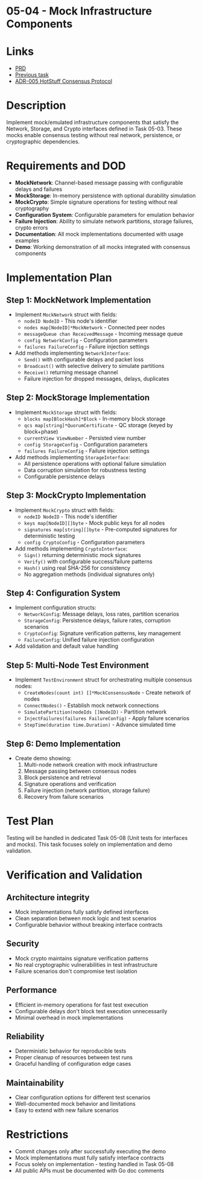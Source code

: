 # 05-04 - Mock Infrastructure Components

# Links
- [PRD](/workflow/prd/btc-federation/05_hotstuff_consensus.md)
- [Previous task](/workflow/tasks/btc-federation/05/05-03-abstraction-interfaces.md)
- [ADR-005 HotStuff Consensus Protocol](/architecture/btc-federation/adrs/ADR-005-hotstuff-consensus-protocol.md)

# Description
Implement mock/emulated infrastructure components that satisfy the Network, Storage, and Crypto interfaces defined in Task 05-03. These mocks enable consensus testing without real network, persistence, or cryptographic dependencies.

# Requirements and DOD
- **MockNetwork**: Channel-based message passing with configurable delays and failures
- **MockStorage**: In-memory persistence with optional durability simulation
- **MockCrypto**: Simple signature operations for testing without real cryptography
- **Configuration System**: Configurable parameters for emulation behavior
- **Failure Injection**: Ability to simulate network partitions, storage failures, crypto errors
- **Documentation**: All mock implementations documented with usage examples
- **Demo**: Working demonstration of all mocks integrated with consensus components

# Implementation Plan

## Step 1: MockNetwork Implementation
- Implement `MockNetwork` struct with fields:
  - `nodeID NodeID` - This node's identifier
  - `nodes map[NodeID]*MockNetwork` - Connected peer nodes
  - `messageQueue chan ReceivedMessage` - Incoming message queue
  - `config NetworkConfig` - Configuration parameters
  - `failures FailureConfig` - Failure injection settings
- Add methods implementing `NetworkInterface`:
  - `Send()` with configurable delays and packet loss
  - `Broadcast()` with selective delivery to simulate partitions
  - `Receive()` returning message channel
  - Failure injection for dropped messages, delays, duplicates

## Step 2: MockStorage Implementation
- Implement `MockStorage` struct with fields:
  - `blocks map[BlockHash]*Block` - In-memory block storage
  - `qcs map[string]*QuorumCertificate` - QC storage (keyed by block+phase)
  - `currentView ViewNumber` - Persisted view number
  - `config StorageConfig` - Configuration parameters
  - `failures FailureConfig` - Failure injection settings
- Add methods implementing `StorageInterface`:
  - All persistence operations with optional failure simulation
  - Data corruption simulation for robustness testing
  - Configurable persistence delays

## Step 3: MockCrypto Implementation
- Implement `MockCrypto` struct with fields:
  - `nodeID NodeID` - This node's identifier
  - `keys map[NodeID][]byte` - Mock public keys for all nodes
  - `signatures map[string][]byte` - Pre-computed signatures for deterministic testing
  - `config CryptoConfig` - Configuration parameters
- Add methods implementing `CryptoInterface`:
  - `Sign()` returning deterministic mock signatures
  - `Verify()` with configurable success/failure patterns
  - `Hash()` using real SHA-256 for consistency
  - No aggregation methods (individual signatures only)

## Step 4: Configuration System
- Implement configuration structs:
  - `NetworkConfig`: Message delays, loss rates, partition scenarios
  - `StorageConfig`: Persistence delays, failure rates, corruption scenarios
  - `CryptoConfig`: Signature verification patterns, key management
  - `FailureConfig`: Unified failure injection configuration
- Add validation and default value handling

## Step 5: Multi-Node Test Environment
- Implement `TestEnvironment` struct for orchestrating multiple consensus nodes:
  - `CreateNodes(count int) []*MockConsensusNode` - Create network of nodes
  - `ConnectNodes()` - Establish mock network connections
  - `SimulatePartition(nodeIds []NodeID)` - Partition network
  - `InjectFailures(failures FailureConfig)` - Apply failure scenarios
  - `StepTime(duration time.Duration)` - Advance simulated time

## Step 6: Demo Implementation
- Create demo showing:
  1. Multi-node network creation with mock infrastructure
  2. Message passing between consensus nodes
  3. Block persistence and retrieval
  4. Signature operations and verification
  5. Failure injection (network partition, storage failure)
  6. Recovery from failure scenarios

# Test Plan
Testing will be handled in dedicated Task 05-08 (Unit tests for interfaces and mocks). This task focuses solely on implementation and demo validation.

# Verification and Validation

## Architecture integrity
- Mock implementations fully satisfy defined interfaces
- Clean separation between mock logic and test scenarios
- Configurable behavior without breaking interface contracts

## Security
- Mock crypto maintains signature verification patterns
- No real cryptographic vulnerabilities in test infrastructure
- Failure scenarios don't compromise test isolation

## Performance
- Efficient in-memory operations for fast test execution
- Configurable delays don't block test execution unnecessarily
- Minimal overhead in mock implementations

## Reliability
- Deterministic behavior for reproducible tests
- Proper cleanup of resources between test runs
- Graceful handling of configuration edge cases

## Maintainability
- Clear configuration options for different test scenarios
- Well-documented mock behavior and limitations
- Easy to extend with new failure scenarios

# Restrictions
- Commit changes only after successfully executing the demo
- Mock implementations must fully satisfy interface contracts
- Focus solely on implementation - testing handled in Task 05-08
- All public APIs must be documented with Go doc comments
